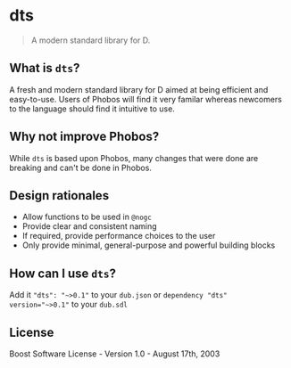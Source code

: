 # dts

> A modern standard library for D.

What is `dts`?
--------------

A fresh and modern standard library for D aimed at being efficient and easy-to-use.
Users of Phobos will find it very familar whereas newcomers to the language should find it intuitive to use.

Why not improve Phobos?
-----------------------

While `dts` is based upon Phobos, many changes that were done are breaking and
can't be done in Phobos.

Design rationales
-----------------

- Allow functions to be used in `@nogc`
- Provide clear and consistent naming
- If required, provide performance choices to the user
- Only provide minimal, general-purpose and powerful building blocks

How can I use `dts`?
--------------------

Add it `"dts": "~>0.1"` to your `dub.json` or `dependency "dts" version="~>0.1"` to your `dub.sdl`

License
-------

Boost Software License - Version 1.0 - August 17th, 2003
